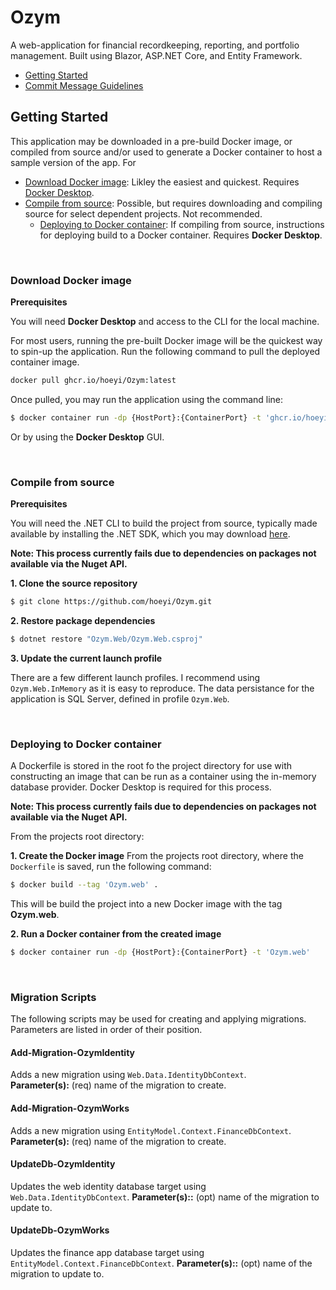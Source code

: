 # Ozym #
A web-application for financial recordkeeping, reporting, and portfolio management. Built using Blazor, ASP.NET Core, and Entity Framework.

* [Getting Started](#getting-started)
* [Commit Message Guidelines](CONTRIBUTING.md)

## Getting Started
This application may be downloaded in a pre-build Docker image, or compiled from source and/or used to generate a Docker container to host a sample version of the app. For 
* [Download Docker image](#download-docker-image): Likley the easiest and quickest. Requires [Docker Desktop](https://www.docker.com/products/docker-desktop/).
* [Compile from source](#compile-from-source): Possible, but requires downloading and compiling source for select dependent projects. Not recommended.
  * [Deploying to Docker container](#deploying-to-docker-container): If compiling from source, instructions for deploying build to a Docker container. Requires **Docker Desktop**.

<br/>

### **Download Docker image**
**Prerequisites**

You will need **Docker Desktop** and access to the CLI for the local machine.

For most users, running the pre-built Docker image will be the quickest way to spin-up the application. Run the following command to pull the deployed container image.
``` Bash
docker pull ghcr.io/hoeyi/Ozym:latest
```

Once pulled, you may run the application using the command line:
``` Bash
$ docker container run -dp {HostPort}:{ContainerPort} -t 'ghcr.io/hoeyi/Ozym:latest'
```

Or by using the **Docker Desktop** GUI.

<br/>

### **Compile from source** 

**Prerequisites**

You will need the .NET CLI to build the project from source, typically made available by installing the .NET SDK, which you may download [here](https://learn.microsoft.com/en-us/dotnet/core/install/windows?tabs=net70).

**Note: This process currently fails due to dependencies on packages not available via the Nuget API.**

**1. Clone the source repository**
``` Bash
$ git clone https://github.com/hoeyi/Ozym.git
```
**2. Restore package dependencies**
``` Bash
$ dotnet restore "Ozym.Web/Ozym.Web.csproj"
```

**3. Update the current launch profile**

There are a few different launch profiles. I recommend using `Ozym.Web.InMemory` as it is easy to reproduce. The data persistance for the application is SQL Server, defined in profile `Ozym.Web`.

<br/>

### **Deploying to Docker container**
A Dockerfile is stored in the root fo the project directory for use with constructing an image that can be run as a container using the in-memory database provider. Docker Desktop is required for this process.

**Note: This process currently fails due to dependencies on packages not available via the Nuget API.**

From the projects root directory:

**1. Create the Docker image**
From the projects root directory, where the `Dockerfile` is saved, run the following command:
``` Bash
$ docker build --tag 'Ozym.web' .
```
This will be build the project into a new Docker image with the tag **Ozym.web**. 

**2. Run a Docker container from the created image**
```Bash
$ docker container run -dp {HostPort}:{ContainerPort} -t 'Ozym.web'
```
<br/>

### **Migration Scripts**
The following scripts may be used for creating and applying migrations. Parameters are listed in order of their position.

#### Add-Migration-OzymIdentity
Adds a new migration using `Web.Data.IdentityDbContext`.</br>
**Parameter(s):** (req) name of the migration to create.

#### Add-Migration-OzymWorks
Adds a new migration using `EntityModel.Context.FinanceDbContext`.</br>
**Parameter(s):** (req) name of the migration to create.

#### UpdateDb-OzymIdentity 
Updates the web identity database target using `Web.Data.IdentityDbContext`.
**Parameter(s)::** (opt) name of the migration to update to.

#### UpdateDb-OzymWorks 
Updates the finance app database target using `EntityModel.Context.FinanceDbContext`.
**Parameter(s)::** (opt) name of the migration to update to.
